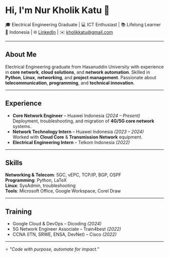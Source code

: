 # Hi, I'm Nur Kholik Katu 👋

🎓 Electrical Engineering Graduate | 💻 ICT Enthusiast | 📚 Lifelong Learner  
📍 Indonesia | 🌐 [LinkedIn](https://linkedin.com/in/nurkholikkatu) | ✉️ kholikkatu@gmail.com  

---

## About Me
Electrical Engineering graduate from Hasanuddin University with experience in **core network**, **cloud solutions**, and **network automation**. Skilled in **Python**, **Linux**, **networking**, and **project management**. Passionate about **telecommunication**, **programming**, and **technical innovation**.

---

## Experience
- **Core Network Engineer** – Huawei Indonesia *(2024 – Present)*  
  Deployment, troubleshooting, and migration of **4G/5G core network** systems.  
- **Network Technology Intern** – Huawei Indonesia *(2023 – 2024)*  
  Worked with **Cloud Core** & **Transmission Network** equipment.  
- **Electrical Engineering Intern** – Telkom Indonesia *(2022)*  

---

## Skills
**Networking & Telecom**: 5GC, vEPC, TCP/IP, BGP, OSPF  
**Programming**: Python, LaTeX  
**Linux**: SysAdmin, troubleshooting  
**Tools**: Microsoft Office, Google Workspace, Corel Draw  

---

## Training
- Google Cloud & DevOps – Dicoding *(2024)*  
- 5G Network Engineer Associate – Train4best *(2022)*  
- CCNA (ITN, SRWE, ENSA, DevNet) – Cisco *(2022)*  

---

⭐ *"Code with purpose, automate for impact."*
